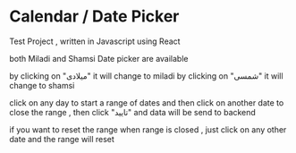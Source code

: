 # Calendar / Date Picker

Test Project , written in Javascript using React

both Miladi and Shamsi Date picker are available

by clicking on "میلادی" it will change to miladi
by clicking on "شمسی" it will change to shamsi

click on any day to start a range of dates and then click on another date to close the range , then click "تایید" and data will be send to backend

if you want to reset the range when range is closed , just click on any other date and the range will reset
